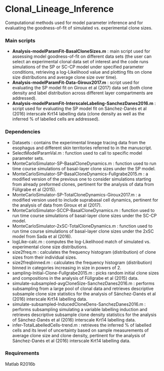 # Clonal_Lineage_Inference
Computational methods used for model parameter inference and for evaluating the goodness-of-fit of simulated vs. experimental clone sizes.

### Main scripts
- **Analysis-modelParamFit-BasalCloneSizes.m** : main script used for assessing model goodness-of-fit on different data sets (the user can select an experimental clonal data set of interest and the code runs simulations of the SP or SC-CP model under specified parameter conditions, retrieving a log-Likelihood value and plotting fits on clone size distributions and average clone size over time).
- **Analysis-modelParamFit-Data-Giroux2017.m** : script used for evaluating the SP model fit on Giroux et al (2017) data set (both clone density and label distribution across different layer compartments are addressed).
- **Analysis-modelParamFit-InterscaleLabeling-SanchezDanes2016.m** : script used for evaluating the SP model fit on Sánchez-Danés et al (2016) interscale Krt14 labelling data (clone density as well as the inferred % of labelled cells are addressed).

### Dependencies
- Datasets : contains the experimental lineage tracing data from the esophagus and different skin territories referred to in the manuscript.
- SelectModelParamVal.m : function used to call to specific model parameter sets.
- MonteCarloSimulator-SP-BasalCloneDynamics.m : function used to run time course simulations of basal-layer clone sizes under the SP model.
- MonteCarloSimulator-SP-BasalCloneDynamics-Fullgrabe2015.m : a modified version of the previous one to consider simulations starting from already preformed clones, pertinent for the analysis of data from Füllgrabe et al (2015).
- MonteCarloSimulator-SP-TotalCloneDynamics-Giroux2017.m : a modified version used to include suprabasal cell dynamics, pertinent for the analysis of data from Giroux et al (2017).
- MonteCarloSimulator-SCCP-BasalCloneDynamics.m : function used to run time course simulations of basal-layer clone sizes under the SC-CP model.
- MonteCarloSimulator-2xSC-TotalCloneDynamics.m : function used to run time course simulations of basal-layer clone sizes under the 2xSC model from Sada et al (2016).
- logLike-calc.m : computes the log-Likelihood match of simulated vs. experimental clone size distributions.
- size2freq.m : calculates the frequency histogram (distribution) of clone sizes from their individual sizes.
- size2freqbinned.m : calculates the frequency histogram (distribution) binned in categories increasing in size in powers of 2.
- sampling-Initial-Clone-Fullgrabe2015.m : picks random initial clone sizes and compositions in the analysis of Füllgrabe et al (2015) data.
- simulate-subsampled-avgCloneSize-SanchezDanes2016.m : performs subsampling from a large pool of clonal data and retrieves descriptive subsample clone size statistics for the analysis of Sánchez-Danés et al (2016) interscale Krt14 labelling data.
- simulate-subsampled-InducedCloneDens-SanchezDanes2016.m : performs subsampling simulating a variable labelling induction and retrieves descriptive subsample clone density statistics for the analysis of Sánchez-Danés et al (2016) interscale Krt14 labelling data.
- infer-TotalLabelledCells-trend.m : retrieves the inferred % of labelled cells and its level of uncertainty based on sample measurements of average clone size and clone density, pertinent for the analysis of Sánchez-Danés et al (2016) interscale Krt14 labelling data.

### Requirements
Matlab R2016b